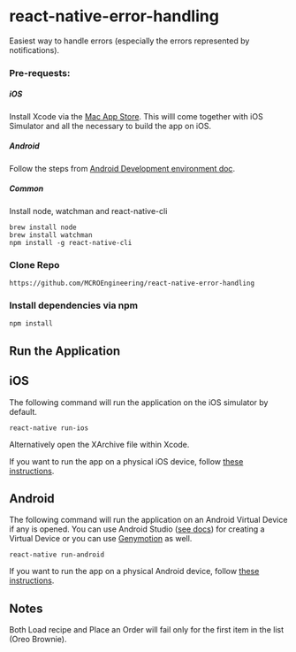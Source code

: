 # react-native-error-handling
Easiest way to handle errors (especially the errors represented by notifications).

### Pre-requests:

##### iOS
Install Xcode via the [Mac App Store](https://itunes.apple.com/us/app/xcode/id497799835?mt=12). This willl come together with iOS Simulator and all the necessary to build the app on iOS.

##### Android
Follow the steps from [Android Development environment doc](https://facebook.github.io/react-native/docs/getting-started.html#android-development-environment).

##### Common
Install node, watchman and react-native-cli
```
brew install node
brew install watchman
npm install -g react-native-cli
```

### Clone Repo

````
https://github.com/MCROEngineering/react-native-error-handling
````


### Install dependencies via npm
````
npm install
````

## Run the Application

## iOS
The following command will run the application on the iOS simulator by default. 

````
react-native run-ios
````
Alternatively open the XArchive file within Xcode. 

If you want to run the app on a physical iOS device, follow [these instructions](https://facebook.github.io/react-native/docs/running-on-device).

## Android
The following command will run the application on an Android Virtual Device if any is opened. You can use Android Studio ([see docs](https://facebook.github.io/react-native/docs/getting-started.html#using-a-virtual-device)) for creating a Virtual Device or you can use [Genymotion](https://www.genymotion.com/) as well.

````
react-native run-android
````

If you want to run the app on a physical Android device, follow [these instructions](https://facebook.github.io/react-native/docs/running-on-device).

## Notes

Both Load recipe and Place an Order will fail only for the first item in the list (Oreo Brownie).
